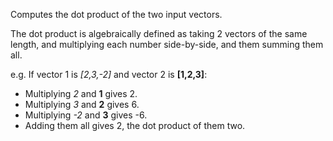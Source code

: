 Computes the dot product of the two input vectors.

The dot product is algebraically defined as taking 2 vectors of the same length, and multiplying each number side-by-side, and them summing them all. 

e.g. If vector 1 is *[2,3,-2]* and vector 2 is **[1,2,3]**:
  - Multiplying *2* and **1** gives 2.
  - Multiplying *3* and **2** gives 6.
  - Multiplying *-2* and **3** gives -6.
  - Adding them all gives 2, the dot product of them two.
  

